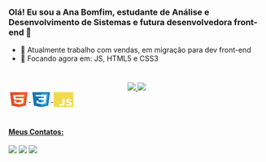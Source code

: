 ### Olá! Eu sou a Ana Bomfim, estudante de Análise e Desenvolvimento de Sistemas e futura desenvolvedora front-end 👋
- 🔭 Atualmente trabalho com vendas, em migração para dev front-end
- 🎯 Focando agora em: JS, HTML5 e CSS3
#
<div align="center">
  <a href="https://github.com/Anaortizbf">
  <img height="150em" src="https://github-readme-stats.vercel.app/api?username=Anaortizbf&show_icons=true&theme=dark&include_all_commits=true&count_private=true"/>
  <img height="150em" src="https://github-readme-stats.vercel.app/api/top-langs/?username=Anaortizbf&layout=compact&langs_count=7&theme=dark"/>
</div>

<div style="display: inline_block"<br>
 
  <img align="center" alt="Ana-HTML" height="30" width="40" src="https://raw.githubusercontent.com/devicons/devicon/master/icons/html5/html5-original.svg">
  <img align="center" alt="Ana-CSS" height="30" width="40" src="https://raw.githubusercontent.com/devicons/devicon/master/icons/css3/css3-original.svg">
   <img align="center" alt="Ana-Js" height="30" width="40" src="https://raw.githubusercontent.com/devicons/devicon/master/icons/javascript/javascript-plain.svg">
</div>

  #
  
 #### Meus Contatos:
  <a href = "mailto:bomfim.anaortiz@gmail.com"><img src="https://img.shields.io/badge/Gmail-D14836?style=for-the-badge&logo=gmail&logoColor=white" target="_blank"></a>
  <a href="https://www.linkedin.com/in/anaortizbomfim/" target="_blank"><img src="https://img.shields.io/badge/-LinkedIn-%230077B5?style=for-the-badge&logo=linkedin&logoColor=white" target="_blank"></a>
  <a href="https://api.whatsapp.com/send?phone=5511987846972&text=Converse%20diretamente%20comigo%20em%20meu%20WhatsApp." target="_blank"><img src="https://img.shields.io/badge/WhatsApp-25D366?style=for-the-badge&logo=whatsapp&logoColor=white" target="_blank"></a>

